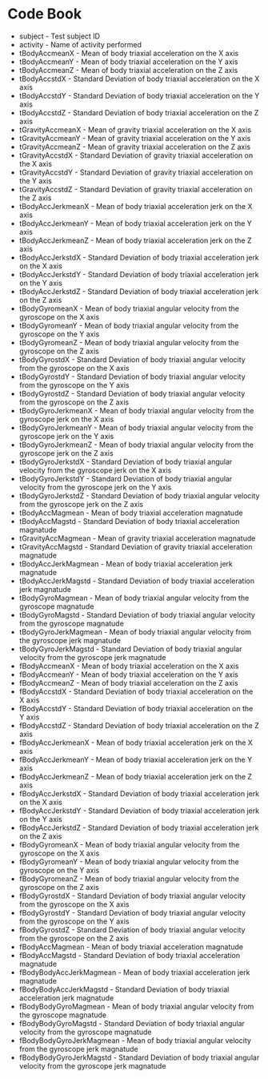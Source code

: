 # Code Book
* subject - Test subject ID
* activity - Name of activity performed
* tBodyAccmeanX - Mean of body triaxial acceleration on the X axis 
* tBodyAccmeanY - Mean of body triaxial acceleration on the Y axis 
* tBodyAccmeanZ - Mean of body triaxial acceleration on the Z axis 
* tBodyAccstdX - Standard Deviation of body triaxial acceleration on the X axis 
* tBodyAccstdY - Standard Deviation of body triaxial acceleration on the Y axis 
* tBodyAccstdZ - Standard Deviation of body triaxial acceleration on the Z axis 
* tGravityAccmeanX - Mean of gravity triaxial acceleration on the X axis 
* tGravityAccmeanY - Mean of gravity triaxial acceleration on the Y axis 
* tGravityAccmeanZ - Mean of gravity triaxial acceleration on the Z axis 
* tGravityAccstdX - Standard Deviation of gravity triaxial acceleration on the X axis 
* tGravityAccstdY - Standard Deviation of gravity triaxial acceleration on the Y axis 
* tGravityAccstdZ - Standard Deviation of gravity triaxial acceleration on the Z axis 
* tBodyAccJerkmeanX - Mean of body triaxial acceleration jerk on the X axis 
* tBodyAccJerkmeanY - Mean of body triaxial acceleration jerk on the Y axis 
* tBodyAccJerkmeanZ - Mean of body triaxial acceleration jerk on the Z axis 
* tBodyAccJerkstdX - Standard Deviation of body triaxial acceleration jerk on the X axis 
* tBodyAccJerkstdY - Standard Deviation of body triaxial acceleration jerk on the Y axis 
* tBodyAccJerkstdZ - Standard Deviation of body triaxial acceleration jerk on the Z axis 
* tBodyGyromeanX - Mean of body triaxial angular velocity from the gyroscope on the X axis 
* tBodyGyromeanY - Mean of body triaxial angular velocity from the gyroscope on the Y axis 
* tBodyGyromeanZ - Mean of body triaxial angular velocity from the gyroscope on the Z axis 
* tBodyGyrostdX - Standard Deviation of body triaxial angular velocity from the gyroscope on the X axis 
* tBodyGyrostdY - Standard Deviation of body triaxial angular velocity from the gyroscope on the Y axis 
* tBodyGyrostdZ - Standard Deviation of body triaxial angular velocity from the gyroscope on the Z axis 
* tBodyGyroJerkmeanX - Mean of body triaxial angular velocity from the gyroscope jerk on the X axis 
* tBodyGyroJerkmeanY - Mean of body triaxial angular velocity from the gyroscope jerk on the Y axis 
* tBodyGyroJerkmeanZ - Mean of body triaxial angular velocity from the gyroscope jerk on the Z axis 
* tBodyGyroJerkstdX - Standard Deviation of body triaxial angular velocity from the gyroscope jerk on the X axis 
* tBodyGyroJerkstdY - Standard Deviation of body triaxial angular velocity from the gyroscope jerk on the Y axis 
* tBodyGyroJerkstdZ - Standard Deviation of body triaxial angular velocity from the gyroscope jerk on the Z axis 
* tBodyAccMagmean - Mean of body triaxial acceleration magnatude 
* tBodyAccMagstd - Standard Deviation of body triaxial acceleration magnatude 
* tGravityAccMagmean - Mean of gravity triaxial acceleration magnatude 
* tGravityAccMagstd - Standard Deviation of gravity triaxial acceleration magnatude 
* tBodyAccJerkMagmean - Mean of body triaxial acceleration jerk magnatude 
* tBodyAccJerkMagstd - Standard Deviation of body triaxial acceleration jerk magnatude 
* tBodyGyroMagmean - Mean of body triaxial angular velocity from the gyroscope magnatude 
* tBodyGyroMagstd - Standard Deviation of body triaxial angular velocity from the gyroscope magnatude 
* tBodyGyroJerkMagmean - Mean of body triaxial angular velocity from the gyroscope jerk magnatude 
* tBodyGyroJerkMagstd - Standard Deviation of body triaxial angular velocity from the gyroscope jerk magnatude 
* fBodyAccmeanX - Mean of body triaxial acceleration on the X axis 
* fBodyAccmeanY - Mean of body triaxial acceleration on the Y axis 
* fBodyAccmeanZ - Mean of body triaxial acceleration on the Z axis 
* fBodyAccstdX - Standard Deviation of body triaxial acceleration on the X axis 
* fBodyAccstdY - Standard Deviation of body triaxial acceleration on the Y axis 
* fBodyAccstdZ - Standard Deviation of body triaxial acceleration on the Z axis 
* fBodyAccJerkmeanX - Mean of body triaxial acceleration jerk on the X axis 
* fBodyAccJerkmeanY - Mean of body triaxial acceleration jerk on the Y axis 
* fBodyAccJerkmeanZ - Mean of body triaxial acceleration jerk on the Z axis 
* fBodyAccJerkstdX - Standard Deviation of body triaxial acceleration jerk on the X axis 
* fBodyAccJerkstdY - Standard Deviation of body triaxial acceleration jerk on the Y axis 
* fBodyAccJerkstdZ - Standard Deviation of body triaxial acceleration jerk on the Z axis 
* fBodyGyromeanX - Mean of body triaxial angular velocity from the gyroscope on the X axis 
* fBodyGyromeanY - Mean of body triaxial angular velocity from the gyroscope on the Y axis 
* fBodyGyromeanZ - Mean of body triaxial angular velocity from the gyroscope on the Z axis 
* fBodyGyrostdX - Standard Deviation of body triaxial angular velocity from the gyroscope on the X axis 
* fBodyGyrostdY - Standard Deviation of body triaxial angular velocity from the gyroscope on the Y axis 
* fBodyGyrostdZ - Standard Deviation of body triaxial angular velocity from the gyroscope on the Z axis 
* fBodyAccMagmean - Mean of body triaxial acceleration magnatude 
* fBodyAccMagstd - Standard Deviation of body triaxial acceleration magnatude 
* fBodyBodyAccJerkMagmean - Mean of body triaxial acceleration jerk magnatude 
* fBodyBodyAccJerkMagstd - Standard Deviation of body triaxial acceleration jerk magnatude 
* fBodyBodyGyroMagmean - Mean of body triaxial angular velocity from the gyroscope magnatude 
* fBodyBodyGyroMagstd - Standard Deviation of body triaxial angular velocity from the gyroscope magnatude 
* fBodyBodyGyroJerkMagmean - Mean of body triaxial angular velocity from the gyroscope jerk magnatude 
* fBodyBodyGyroJerkMagstd - Standard Deviation of body triaxial angular velocity from the gyroscope jerk magnatude 
